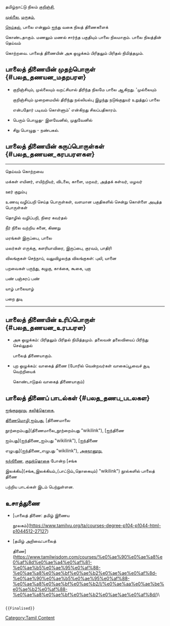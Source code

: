 தமிழ்நாட்டு நிலம் [குறிஞ்சி](குறிஞ்சித்_திணை "wikilink"),
[முல்லை](முல்லைத்_திணை "wikilink"), [மருதம்](மருதத்_திணை "wikilink"),
[நெய்தல்](நெய்தல்_திணை "wikilink"), பாலை என்னும் ஐந்து வகை நிலத் திணைகளைக்
கொண்டதாகும். மணலும் மணல் சார்ந்த பகுதியும் பாலை நிலமாகும். பாலை நிலத்தின் தெய்வம்
கொற்றவை. பாலைத் திணையின் அக ஒழுக்கம் பிரிதலும் பிரிதல் நிமித்தமும்.

## பாலைத் திணையின் முதற்பொருள் {#பலத_தணயன_மதறபரள}

-   குறிஞ்சியும், முல்லையும் வறட்சியால் திரிந்த நிலமே பாலை ஆகிறது. 'முல்லையும்
    குறிஞ்சியும் முறைமையில் திரிந்து நல்லியல்பு இழந்து நடுங்குதுயர் உறுத்துப் பாலை
    என்பதோர் படிவம் கொள்ளும்\' என்கிறது சிலப்பதிகாரம்.
-   பெரும் பொழுது- இளவேனில், முதுவேனில்
-   சிறு பொழுது - நண்பகல்.

## பாலைத் திணையின் கருப்பொருள்கள் {#பலத_தணயன_கரபபரளகள}

  ---------- -----------------------------------------------------------------
  தெய்வம்      கொற்றவை
  மக்கள்       எயினர், எயிற்றியர், விடலை, காளை, மறவர், அத்தக் கள்வர், மழவர்
  ஊர்         குறும்பு
  உணவு       வழிப்பறி செய்த பொருள்கள், வளமான பகுதிகளில் சென்று கொள்ளை அடித்த பொருள்கள்
  தொழில்      வழிப்பறி, நிரை கவர்தல்
  நீர் நிலை    வற்றிய சுனை, கிணறு
  மரங்கள்      இருப்பை, பாலை
  மலர்கள்      எருக்கு, களரியாவிரை, இருப்பை, குரவம், பாதிரி
  விலங்குகள்   செந்நாய், வலுவிழலந்த விலங்குகள்: புலி, யானை
  பறவைகள்     பருந்து, கழுகு, காக்கை, கூகை, புறா
  பண்         பஞ்சுரப் பண்
  யாழ்        பாலையாழ்
  பறை        துடி
  ---------- -----------------------------------------------------------------

## பாலைத் திணையின் உரிப்பொருள் {#பலத_தணயன_உரபபரள}

-   அக ஒழுக்கம்: பிரிதலும் பிரிதல் நிமித்தமும். தலைவன் தலைவியைப் பிரிந்து செல்லுதல்
    பாலைத் திணையாகும்.
-   புற ஒழுக்கம்: வாகைத் திணை (போரில் வென்றவர்கள் வாகைப்பூவைச் சூடி வெற்றியைக்
    கொண்டாடுதல் வாகைத் திணையாகும்)

## பாலைத் திணைப் பாடல்கள் {#பலத_தணப_படலகள}

[ஐங்குறுநூறு](ஐங்குறுநூறு "wikilink"), [கலித்தொகை](கலித்தொகை "wikilink"),
[திணைமொழி ஐம்பது](திணைமொழி_ஐம்பது "wikilink"), [திணைமாலை
நூற்றைம்பது](திணைமாலை_நூற்றைம்பது "wikilink"), [ஐந்திணை
ஐம்பது](ஐந்திணை_ஐம்பது "wikilink"), [ஐந்திணை
எழுபது](ஐந்திணை_எழுபது "wikilink"), [அகநானூறு,](அகநானூறு "wikilink")
[நற்றிணை](நற்றிணை "wikilink"), [குறுந்தொகை](குறுந்தொகை "wikilink") போன்ற [சங்க
இலக்கிய](சங்க_இலக்கியம்_(பாட்டும்_தொகையும்) "wikilink") நூல்களில் பாலைத் திணை
பற்றிய பாடல்கள் இடம் பெற்றுள்ளன.

## உசாத்துணை

-   [பாலைத் திணை: தமிழ் இணைய
    நூலகம்](https://www.tamilvu.org/ta/courses-degree-p104-p1044-html-p1044512-27127)
-   [தமிழ் அறிவை:பாலைத்
    திணை](https://www.tamilwisdom.com/courses/%e0%ae%90%e0%ae%a8%e0%af%8d%e0%ae%a4%e0%af%81-%e0%ae%b5%e0%ae%95%e0%af%88-%e0%ae%a8%e0%ae%bf%e0%ae%b2%e0%ae%ae%e0%af%8d-%e0%ae%90%e0%ae%b5%e0%ae%95%e0%af%88-%e0%ae%a8%e0%ae%bf%e0%ae%b2/l/%e0%ae%aa%e0%ae%be%e0%ae%b2%e0%af%88-%e0%ae%a8%e0%ae%bf%e0%ae%b2%e0%ae%ae%e0%af%8d/)\

```{=mediawiki}
{{Finalised}}
```
[Category:Tamil Content](Category:Tamil_Content "wikilink")
